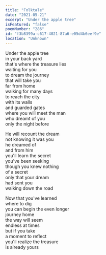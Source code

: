 ```yaml
---
title: "Folktale"
date: "2021-05-21"
excerpt: "Under the apple tree"
isFeatured: "false"
poemNumber: "286"
id: "f3b8399a-c617-4021-87a6-e05d4b6eef9e"
location: "Unknown"
---
```


Under the apple tree  
in your back yard  
that's where the treasure lies  
waiting for you  
to dream the journey  
that will take you  
far from home  
walking for many days  
to reach the city  
with its walls  
and guarded gates  
where you will meet the man  
who dreamt of you  
only the night before

He will recount the dream  
not knowing it was you  
he dreamed of  
and from him  
you'll learn the secret  
you've been seeking  
though you knew nothing  
of a secret  
only that your dream  
had sent you  
walking down the road

Now that you've learned  
where to dig  
you can begin the even longer  
journey home  
the way will seem  
endless at times  
but if you take  
a moment to reflect  
you'll realize the treasure  
is already yours
